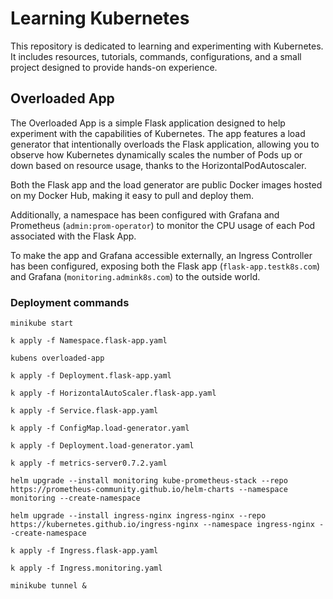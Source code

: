 # Learning Kubernetes

This repository is dedicated to learning and experimenting with Kubernetes. It includes resources, tutorials, commands, configurations, and a small project designed to provide hands-on experience.

## Overloaded App

The Overloaded App is a simple Flask application designed to help experiment with the capabilities of Kubernetes. The app features a load generator that intentionally overloads the Flask application, allowing you to observe how Kubernetes dynamically scales the number of Pods up or down based on resource usage, thanks to the HorizontalPodAutoscaler.

Both the Flask app and the load generator are public Docker images hosted on my Docker Hub, making it easy to pull and deploy them.

Additionally, a namespace has been configured with Grafana and Prometheus (`admin:prom-operator`) to monitor the CPU usage of each Pod associated with the Flask App.

To make the app and Grafana accessible externally, an Ingress Controller has been configured, exposing both the Flask app (`flask-app.testk8s.com`) and Grafana (`monitoring.admink8s.com`) to the outside world.

### Deployment commands

```
minikube start

k apply -f Namespace.flask-app.yaml

kubens overloaded-app

k apply -f Deployment.flask-app.yaml

k apply -f HorizontalAutoScaler.flask-app.yaml

k apply -f Service.flask-app.yaml

k apply -f ConfigMap.load-generator.yaml

k apply -f Deployment.load-generator.yaml

k apply -f metrics-server0.7.2.yaml

helm upgrade --install monitoring kube-prometheus-stack --repo https://prometheus-community.github.io/helm-charts --namespace monitoring --create-namespace

helm upgrade --install ingress-nginx ingress-nginx --repo https://kubernetes.github.io/ingress-nginx --namespace ingress-nginx --create-namespace

k apply -f Ingress.flask-app.yaml

k apply -f Ingress.monitoring.yaml

minikube tunnel &
```